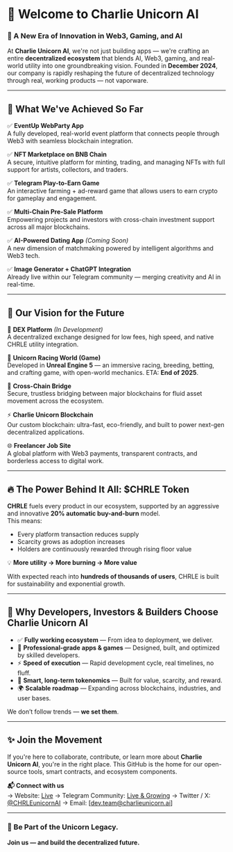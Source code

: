 # 👋 Welcome to Charlie Unicorn AI  
### 🦄 A New Era of Innovation in Web3, Gaming, and AI  

At **Charlie Unicorn AI**, we're not just building apps — we're crafting an entire **decentralized ecosystem** that blends AI, Web3, gaming, and real-world utility into one groundbreaking vision. Founded in **December 2024**, our company is rapidly reshaping the future of decentralized technology through real, working products — not vaporware.

---

## 🚀 What We've Achieved So Far

✅ **EventUp WebParty App**  
A fully developed, real-world event platform that connects people through Web3 with seamless blockchain integration.

✅ **NFT Marketplace on BNB Chain**  
A secure, intuitive platform for minting, trading, and managing NFTs with full support for artists, collectors, and traders.

✅ **Telegram Play-to-Earn Game**  
An interactive farming + ad-reward game that allows users to earn crypto for gameplay and engagement.

✅ **Multi-Chain Pre-Sale Platform**  
Empowering projects and investors with cross-chain investment support across all major blockchains.

✅ **AI-Powered Dating App** *(Coming Soon)*  
A new dimension of matchmaking powered by intelligent algorithms and Web3 tech.

✅ **Image Generator + ChatGPT Integration**  
Already live within our Telegram community — merging creativity and AI in real-time.

---

## 🧭 Our Vision for the Future

🔄 **DEX Platform** *(In Development)*  
A decentralized exchange designed for low fees, high speed, and native CHRLE utility integration.

🏇 **Unicorn Racing World (Game)**  
Developed in **Unreal Engine 5** — an immersive racing, breeding, betting, and crafting game, with open-world mechanics. ETA: **End of 2025**.

🔗 **Cross-Chain Bridge**  
Secure, trustless bridging between major blockchains for fluid asset movement across the ecosystem.

⚡ **Charlie Unicorn Blockchain**  
Our custom blockchain: ultra-fast, eco-friendly, and built to power next-gen decentralized applications.

🌐 **Freelancer Job Site**  
A global platform with Web3 payments, transparent contracts, and borderless access to digital work.

---

## 🔥 The Power Behind It All: $CHRLE Token

**CHRLE** fuels every product in our ecosystem, supported by an aggressive and innovative **20% automatic buy-and-burn** model.  
This means:  
- Every platform transaction reduces supply  
- Scarcity grows as adoption increases  
- Holders are continuously rewarded through rising floor value  

💡 **More utility → More burning → More value**

With expected reach into **hundreds of thousands of users**, CHRLE is built for sustainability and exponential growth.

---

## 💼 Why Developers, Investors & Builders Choose Charlie Unicorn AI

- ✅ **Fully working ecosystem** — From idea to deployment, we deliver.  
- 🧠 **Professional-grade apps & games** — Designed, built, and optimized by skilled developers.  
- ⚡ **Speed of execution** — Rapid development cycle, real timelines, no fluff.  
- 🔁 **Smart, long-term tokenomics** — Built for value, scarcity, and reward.  
- 🌍 **Scalable roadmap** — Expanding across blockchains, industries, and user bases.  

We don’t follow trends — **we set them**.

---

## ✨ Join the Movement

If you're here to collaborate, contribute, or learn more about **Charlie Unicorn AI**, you're in the right place. This GitHub is the home for our open-source tools, smart contracts, and ecosystem components.

**📬 Connect with us**  
→ Website: [Live](https://charlieunicornai.eu)
→ Telegram Community: [Live & Growing](https://t.me/CharlieUnicornaiOfficial) 
→ Twitter / X: [@CHRLEunicornAI](https://x.com/CHRLEunicornAI)
→ Email: [dev.team@charlieunicorn.ai]

---

### 🌈 Be Part of the Unicorn Legacy.  
**Join us — and build the decentralized future.**
